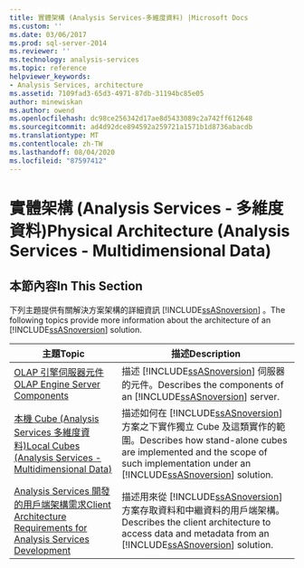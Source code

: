 ```yaml
---
title: 實體架構 (Analysis Services-多維度資料) |Microsoft Docs
ms.custom: ''
ms.date: 03/06/2017
ms.prod: sql-server-2014
ms.reviewer: ''
ms.technology: analysis-services
ms.topic: reference
helpviewer_keywords:
- Analysis Services, architecture
ms.assetid: 7109fad3-65d3-4971-87db-31194bc85e05
author: minewiskan
ms.author: owend
ms.openlocfilehash: dc98ce256342d17ae8d5433089c2a742ff612648
ms.sourcegitcommit: ad4d92dce894592a259721a1571b1d8736abacdb
ms.translationtype: MT
ms.contentlocale: zh-TW
ms.lasthandoff: 08/04/2020
ms.locfileid: "87597412"
---
```

# <a name="physical-architecture-analysis-services---multidimensional-data"></a><span data-ttu-id="82199-102">實體架構 (Analysis Services - 多維度資料)</span><span class="sxs-lookup"><span data-stu-id="82199-102">Physical Architecture (Analysis Services - Multidimensional Data)</span></span>
    
## <a name="in-this-section"></a><span data-ttu-id="82199-103">本節內容</span><span class="sxs-lookup"><span data-stu-id="82199-103">In This Section</span></span>  
 <span data-ttu-id="82199-104">下列主題提供有關解決方案架構的詳細資訊 [!INCLUDE[ssASnoversion](../../../includes/ssasnoversion-md.md)] 。</span><span class="sxs-lookup"><span data-stu-id="82199-104">The following topics provide more information about the architecture of an [!INCLUDE[ssASnoversion](../../../includes/ssasnoversion-md.md)] solution.</span></span>  
  
|<span data-ttu-id="82199-105">主題</span><span class="sxs-lookup"><span data-stu-id="82199-105">Topic</span></span>|<span data-ttu-id="82199-106">描述</span><span class="sxs-lookup"><span data-stu-id="82199-106">Description</span></span>|  
|-----------|-----------------|  
|[<span data-ttu-id="82199-107">OLAP 引擎伺服器元件</span><span class="sxs-lookup"><span data-stu-id="82199-107">OLAP Engine Server Components</span></span>](olap-engine-server-components.md)|<span data-ttu-id="82199-108">描述 [!INCLUDE[ssASnoversion](../../../includes/ssasnoversion-md.md)] 伺服器的元件。</span><span class="sxs-lookup"><span data-stu-id="82199-108">Describes the components of an [!INCLUDE[ssASnoversion](../../../includes/ssasnoversion-md.md)] server.</span></span>|  
|[<span data-ttu-id="82199-109">本機 Cube &#40;Analysis Services 多維度資料&#41;</span><span class="sxs-lookup"><span data-stu-id="82199-109">Local Cubes &#40;Analysis Services - Multidimensional Data&#41;</span></span>](local-cubes-analysis-services-multidimensional-data.md)|<span data-ttu-id="82199-110">描述如何在 [!INCLUDE[ssASnoversion](../../../includes/ssasnoversion-md.md)] 方案之下實作獨立 Cube 及這類實作的範圍。</span><span class="sxs-lookup"><span data-stu-id="82199-110">Describes how stand-alone cubes are implemented and the scope of such implementation under an [!INCLUDE[ssASnoversion](../../../includes/ssasnoversion-md.md)] solution.</span></span>|  
|[<span data-ttu-id="82199-111">Analysis Services 開發的用戶端架構需求</span><span class="sxs-lookup"><span data-stu-id="82199-111">Client Architecture Requirements for Analysis Services Development</span></span>](client-architecture-requirements-for-analysis-services-development.md)|<span data-ttu-id="82199-112">描述用來從 [!INCLUDE[ssASnoversion](../../../includes/ssasnoversion-md.md)] 方案存取資料和中繼資料的用戶端架構。</span><span class="sxs-lookup"><span data-stu-id="82199-112">Describes the client architecture to access data and metadata from an [!INCLUDE[ssASnoversion](../../../includes/ssasnoversion-md.md)] solution.</span></span>|  
  
  
